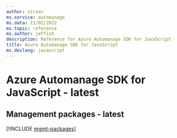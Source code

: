 ```yaml
---
author: xirzec
ms.service: automanage
ms.data: 11/02/2022
ms.topic: reference
ms.author: jeffish
description: Reference for Azure Automanage SDK for JavaScript
title: Azure Automanage SDK for JavaScript
ms.devlang: javascript
---
```

# Azure Automanage SDK for JavaScript - latest

## Management packages - latest
[!INCLUDE [mgmt-packages](automanage-mgmt-index.md)]